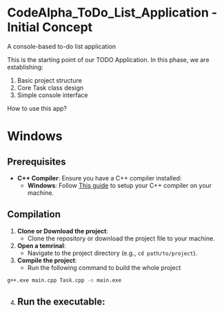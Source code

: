 # CodeAlpha_ToDo_List_Application - Initial Concept
A console-based to-do list application

This is the starting point of our TODO Application. In this phase, we are establishing:

1. Basic project structure
2. Core Task class design
3. Simple console interface

How to use this app?
# Windows
## Prerequisites
- **C++ Compiler**: Ensure you have a C++ compiler installed:
  - **Windows**: Follow [This guide](otherfiles/guideWin.md) to setup your C++ compiler on your machine.

## Compilation
1. **Clone or Download the project**:
    - Clone the repository or download the project file to your machine.
2. **Open a temrinal**:
    - Navigate to the project directory (e.g., `cd path/to/project`).
3. **Compile the project**:
    - Run the following command to build the whole project
```bash
g++.exe main.cpp Task.cpp -o main.exe
```
4. **Run the executable**:
    - 